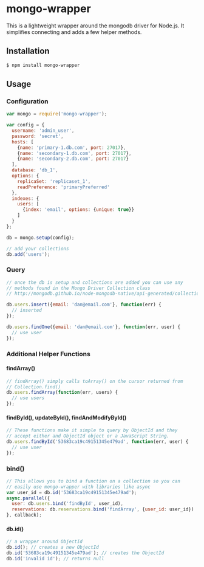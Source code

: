# mongo-wrapper

This is a lightweight wrapper around the mongodb driver for Node.js. It simplifies connecting and adds a few helper methods.

## Installation

```bash
$ npm install mongo-wrapper
```

## Usage

### Configuration

```js
var mongo = require('mongo-wrapper');

var config = {
  username: 'admin_user',
  password: 'secret',
  hosts: [ 
    {name: 'primary-1.db.com', port: 27017}, 
    {name: 'secondary-1.db.com', port: 27017},
    {name: 'secondary-2.db.com', port: 27017} 
  ],
  database: 'db_1',
  options: {
    replicaSet: 'replicaset_1',
    readPreference: 'primaryPreferred'
  },
  indexes: {
    users: [
      {index: 'email', options: {unique: true}}
    ]
  }
};

db = mongo.setup(config);

// add your collections
db.add('users');
```

### Query

```js
// once the db is setup and collections are added you can use any
// methods found in the Mongo Driver Collection class
// http://mongodb.github.io/node-mongodb-native/api-generated/collection.html

db.users.insert({email: 'dan@email.com'}, function(err) {
  // inserted
});

db.users.findOne({email: 'dan@email.com'}, function(err, user) {
  // use user
});
```

### Additional Helper Functions

#### findArray()

```js
// findArray() simply calls toArray() on the cursor returned from
// Collection.find()
db.users.findArray(function(err, users) {
  // use users
});
```

#### findById(), updateById(), findAndModifyById()

```js
// These functions make it simple to query by ObjectId and they
// accept either and ObjectId object or a JavaScript String.
db.users.findById('53683ca19c49151345e479ad', function(err, user) {
  // use user
});
```

### bind()

```js
// This allows you to bind a function on a collection so you can
// easily use mongo-wrapper with libraries like async
var user_id = db.id('53683ca19c49151345e479ad');
async.parallel({
  user: db.users.bind('findById', user_id),
  reservations: db.reservations.bind('findArray', {user_id: user_id})
}, callback);
```

#### db.id()

```js
// a wrapper around ObjectId
db.id(); // creates a new ObjectId
db.id('53683ca19c49151345e479ad'); // creates the ObjectId
db.id('invalid id'); // returns null
```
